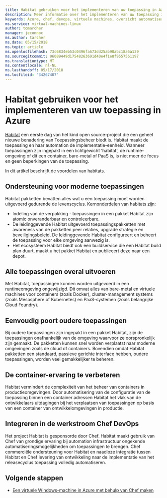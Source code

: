```yaml
---
title: Habitat gebruiken voor het implementeren van uw toepassing in Azure
description: Meer informatie over het implementeren van uw toepassing in Azure virtual machines en containers consistent
keywords: Azure, chef, devops, virtuele machines, overzicht automatiseren, habitat
ms.service: virtual-machines-linux
author: tomarcher
manager: jeconnoc
ms.author: tarcher
ms.date: 05/15/2018
ms.topic: article
ms.openlocfilehash: 73c6834eb53c0496fa673dd25ab90abc18a6a139
ms.sourcegitcommit: 96089449d17548263691d40e4f1e8f9557561197
ms.translationtype: MT
ms.contentlocale: nl-NL
ms.lasthandoff: 05/17/2018
ms.locfileid: "34267407"
---
```

# <a name="use-habitat-to-deploy-your-application-to-azure"></a>Habitat gebruiken voor het implementeren van uw toepassing in Azure
[Habitat](https://www.habitat.sh/) een eerste dag van het kind open source-project die een geheel nieuwe benadering van Toepassingsbeheer biedt is. Habitat maakt de toepassing en haar automation de implementatie-eenheid. Wanneer toepassingen zijn ingepakt in een lichtgewicht 'habitat', de runtime-omgeving of dit een container, bare-metal of PaaS is, is niet meer de focus en geen beperkingen van de toepassing. 

In dit artikel beschrijft de voordelen van habitats.

## <a name="support-for-the-modern-application"></a>Ondersteuning voor moderne toepassingen
Habitat pakketten bevatten alles wat u een toepassing moet worden uitgevoerd gedurende de levenscyclus. Kernonderdelen van habitats zijn:
- Indeling van de verpakking - toepassingen in een pakket Habitat zijn atomic onveranderbaar en controleerbare.
- De leidinggevende Habitat uitgevoerd toepassingspakketten met awareness van de pakketten peer relaties, upgrade strategie en beveiligingsbeleid. De leidinggevende Habitat configureert en beheert de toepassing voor elke omgeving aanwezig is.
- Het ecosysteem Habitat biedt ook een buildservice die een Habitat build plan duurt, maakt u het pakket Habitat en publiceert deze naar een depot.

## <a name="run-any-application-anywhere"></a>Alle toepassingen overal uitvoeren
Met Habitat, toepassingen kunnen worden uitgevoerd in een runtimeomgeving ongewijzigd. Dit omvat alles van bare-metal en virtuele machines voor containers (zoals Docker), cluster-management systems (zoals Mesosphere of Kubernetes) en PaaS-systemen (zoals belangrijke Cloud Foundry).

## <a name="easily-port-legacy-applications"></a>Eenvoudig poort oudere toepassingen
Bij oudere toepassingen zijn ingepakt in een pakket Habitat, zijn de toepassingen onafhankelijk van de omgeving waarvoor ze oorspronkelijk zijn gemaakt. De pakketten kunnen snel worden verplaatst naar moderne omgevingen zoals de cloud of containers. Bovendien omdat Habitat pakketten een standaard, passieve gerichte interface hebben, oudere toepassingen, worden veel gemakkelijker te beheren.

## <a name="improve-the-container-experience"></a>De container-ervaring te verbeteren
Habitat vermindert de complexiteit van het beheer van containers in productieomgevingen. Door automatisering van de configuratie van de toepassing binnen een container adressen Habitat het vlak van de ontwikkelaars uitdagingen bij het verplaatsen van toepassingen op basis van een container van ontwikkelomgevingen in productie.

## <a name="integrate-into-the-chef-devops-workflow"></a>Integreren in de werkstroom Chef DevOps
Het project Habitat is gesponsorde door Chef. Habitat maakt gebruik van Chef van grondige ervaring bij automation infrastructuur ongekende automatiseringsmogelijkheden om toepassingen te brengen. Chef commerciële ondersteuning voor Habitat en naadloze integratie tussen Habitat en Chef levering van ontwikkeling naar de implementatie van het releasecyclus toepassing volledig automatiseren.

## <a name="next-steps"></a>Volgende stappen
* [Een virtuele Windows-machine in Azure met behulp van Chef maken](/azure/virtual-machines/windows/chef-automation)